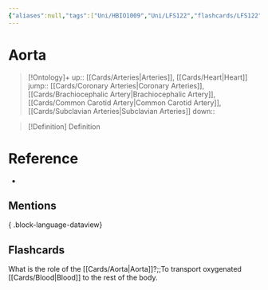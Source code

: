 ```yaml
---
{"aliases":null,"tags":["Uni/HBIO1009","Uni/LFS122","flashcards/LFS122"],"dg-publish":true,"permalink":"/cards/aorta/","dgPassFrontmatter":true}
---
```


# Aorta

> [!Ontology]+
> up:: [[Cards/Arteries\|Arteries]], [[Cards/Heart\|Heart]]
> jump:: [[Cards/Coronary Arteries\|Coronary Arteries]], [[Cards/Brachiocephalic Artery\|Brachiocephalic Artery]], [[Cards/Common Carotid Artery\|Common Carotid Artery]], [[Cards/Subclavian Arteries\|Subclavian Arteries]]
> down:: 

> [!Definition] Definition
> 

# Reference
- 

## Mentions

{ .block-language-dataview}

## Flashcards
What is the role of the [[Cards/Aorta\|Aorta]]?;;To transport oxygenated [[Cards/Blood\|Blood]] to the rest of the body. 
<!--SR:!2023-10-30,118,270-->
